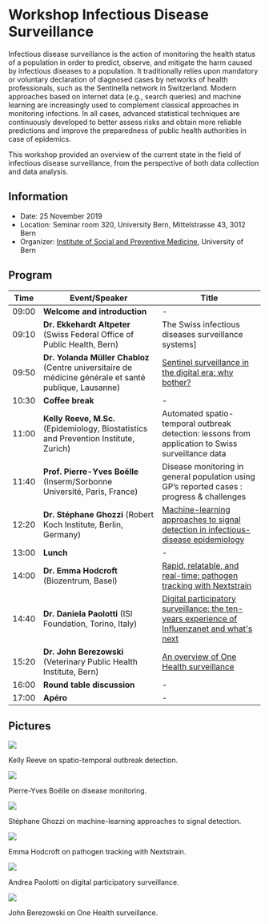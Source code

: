 # Workshop Infectious Disease Surveillance

Infectious disease surveillance is the action of monitoring the health status of a population in order to predict, observe, and mitigate the harm caused by infectious diseases to a population. It traditionally relies upon mandatory or voluntary declaration of diagnosed cases by networks of health professionals, such as the Sentinella network in Switzerland. Modern approaches based on internet data (e.g., search queries) and machine learning are increasingly used to complement classical approaches in monitoring infections. In all cases, advanced statistical techniques are continuously developed to better assess risks and obtain more reliable predictions and improve the preparedness of public health authorities in case of epidemics.

This workshop provided an overview of the current state in the field of infectious disease surveillance, from the perspective of both data collection and data analysis.

## Information

* Date:	25 November 2019
* Location: Seminar room 320, University Bern, Mittelstrasse 43, 3012 Bern
* Organizer: [Institute of Social and Preventive Medicine](https://www.ispm.unibe.ch), University of Bern

## Program

Time | Event/Speaker | Title
--- | --- | ---
09:00	| **Welcome and introduction** | -
09:10 |	**Dr. Ekkehardt Altpeter** (Swiss Federal Office of Public Health, Bern) | The Swiss infectious diseases surveillance systems]
09:50	| **Dr. Yolanda Müller Chabloz** (Centre universitaire de médicine générale et santé publique, Lausanne) | [Sentinel surveillance in the digital era: why bother?](slides/IDS_2019_Mueller.pdf)
10:30	| **Coffee break** | -
11:00	| **Kelly Reeve, M.Sc.** (Epidemiology, Biostatistics and Prevention Institute, Zurich) | Automated spatio-temporal outbreak detection: lessons from application to Swiss surveillance data
11:40	| **Prof. Pierre-Yves Boëlle** (Inserm/Sorbonne Université, Paris, France) | Disease monitoring in general population using GP’s reported cases : progress & challenges
12:20	| **Dr. Stéphane Ghozzi** (Robert Koch Institute, Berlin, Germany) | [Machine-learning approaches to signal detection in infectious-disease epidemiology](slides/IDS_2019_Ghozzi.pdf)
13:00 |	**Lunch** | -
14:00 |	**Dr. Emma Hodcroft** (Biozentrum, Basel) | [Rapid, relatable, and real-time: pathogen tracking with Nextstrain](slides/IDS_2019_Hodcroft.pdf)
14:40 | **Dr. Daniela Paolotti** (ISI Foundation, Torino, Italy) | [Digital participatory surveillance: the ten-years experience of Influenzanet and what's next](slides/IDS_2019_Paolotti.pdf)
15:20 | **Dr. John Berezowski** (Veterinary Public Health Institute, Bern) | [An overview of One Health surveillance](slides/IDS_2019_Berezowski.pdf)
16:00	| **Round table discussion** | -
17:00	| **Apéro** | -

## Pictures

![](pictures/reeve.jpg)

Kelly Reeve on spatio-temporal outbreak detection.

![](pictures/boelle.jpg)

Pierre-Yves Boëlle on disease monitoring.

![](pictures/ghozzi.jpg)

Stéphane Ghozzi on machine-learning approaches to signal detection.

![](pictures/hodcroft.jpg)

Emma Hodcroft on pathogen tracking with Nextstrain.

![](pictures/paolotti.jpg)

Andrea Paolotti on digital participatory surveillance.

![](pictures/berezowski.jpg)

John Berezowski on One Health surveillance.
